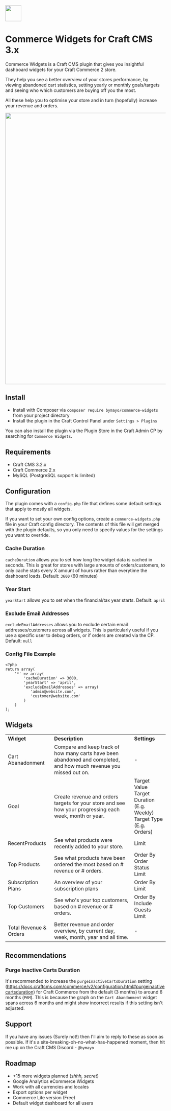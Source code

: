 <img src="https://raw.githubusercontent.com/bymayo/commerce-widgets/master/resources/icon.png" width="50">

# Commerce Widgets for Craft CMS 3.x

Commerce Widgets is a Craft CMS plugin that gives you insightful dashboard widgets for your Craft Commerce 2 store.

They help you see a better overview of your stores performance, by viewing abandoned cart statistics, setting yearly or monthly goals/targets and seeing who which customers are buying off you the most.

All these help you to optimise your store and in turn (hopefully) increase your revenue and orders.

<img src="https://raw.githubusercontent.com/bymayo/commerce-widgets/master/resources/screenshot.jpg" width="850">

## Install

- Install with Composer via `composer require bymayo/commerce-widgets` from your project directory
- Install the plugin in the Craft Control Panel under `Settings > Plugins`

You can also install the plugin via the Plugin Store in the Craft Admin CP by searching for `Commerce Widgets`.

## Requirements

- Craft CMS 3.2.x
- Craft Commerce 2.x
- MySQL (PostgreSQL support is limited)

## Configuration

The plugin comes with a `config.php` file that defines some default settings that apply to mostly all widgets.

If you want to set your own config options, create a `commerce-widgets.php` file in your Craft config directory. The contents of this file will get merged with the plugin defaults, so you only need to specify values for the settings you want to override.

### Cache Duration 
`cacheDuration` allows you to set how long the widget data is cached in seconds. This is great for stores with large amounts of orders/customers, to only cache stats every X amount of hours rather than everytime the dashboard loads. Default: `3600` (60 minutes)

### Year Start 
`yearStart` allows you to set when the financial/tax year starts. Default: `april`

### Exclude Email Addresses
`excludeEmailAddresses` allows you to exclude certain email addresses/customers across all widgets. This is particularly useful if you use a specific user to debug orders, or if orders are created via the CP. Default: `null`

### Config File Example

```
<?php
return array(
    '*' => array(
        'cacheDuration' => 3600,
        'yearStart' => 'april',
        'excludeEmailAddresses' => array(
           'admin@website.com',
           'customer@website.com'
        )
    )
);
```

## Widgets

<table>
	<tr>
		<td><strong>Widget</strong></td>
		<td><strong>Description</strong></td>
		<td><strong>Settings</strong></td>
	</tr>
	<tr>
		<td>Cart Abanadonment</td>
      <td>Compare and keep track of how many carts have been abandoned and completed, and how much revenue you missed out on.</td>
      <td>-</td>
	</tr>
   <tr>
		<td>Goal</td>
      <td>Create revenue and orders targets for your store and see how your progressing each week, month or year.</td>
      <td>
         Target Value<br>
         Target Duration (E.g. Weekly)<br>
         Target Type (E.g. Orders)
      </td>
	</tr>
   <tr>
		<td>RecentProducts</td>
      <td>See what products were recently added to your store.</td>
      <td>
         Limit
      </td>
	</tr>
	<tr>
		<td>Top Products</td>
      <td>See what products have been ordered the most based on # revenue or # orders.</td>
      <td>
			Order By<br>
         Order Status<br>
         Limit<br>
      </td>
	</tr>
   <tr>
		<td>Subscription Plans</td>
      <td>An overview of your subscription plans</td>
      <td>
         Order By<br>
         Limit
      </td>
	</tr>
   <tr>
		<td>Top Customers</td>
      <td>See who's your top customers, based on # revenue or # orders.</td>
      <td>
         Order By<br>
         Include Guests<br>
         Limit<br>
      </td>
	</tr>
   <tr>
		<td>Total Revenue & Orders</td>
      <td>Better revenue and order overview, by current day, week, month, year and all time.</td>
      <td>-</td>
	</tr>
</table>

## Recommendations 

### Purge Inactive Carts Duration 
It's recommended to increase the `purgeInactiveCartsDuration` setting (https://docs.craftcms.com/commerce/v2/configuration.html#purgeinactivecartsduration) for Craft Commerce from the default (3 months) to around 6 months (`P6M`). This is because the graph on the `Cart Abandonment` widget spans across 6 months and might show incorrect results if this setting isn't adjusted. 

## Support

If you have any issues (Surely not!) then I'll aim to reply to these as soon as possible. If it's a site-breaking-oh-no-what-has-happened moment, then hit me up on the Craft CMS Discord - `@bymayo`

## Roadmap

- +15 more widgets planned (*shhh, secret*)
- Google Analytics eCommerce Widgets
- Work with all currencies and locales
- Export options per widget
- Commerce Lite version (Free)
- Default widget dashboard for all users
